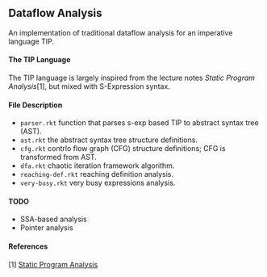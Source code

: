 ## Dataflow Analysis

An implementation of traditional dataflow analysis for an imperative language TIP.

#### The TIP Language

The TIP language is largely inspired from the lecture notes _Static Program Analysis_[1], but mixed with S-Expression syntax.

#### File Description

* `parser.rkt` function that parses s-exp based TIP to abstract syntax tree (AST).
* `ast.rkt` the abstract syntax tree structure definitions.
* `cfg.rkt` contrlo flow graph (CFG) structure definitions; CFG is transformed from AST.
* `dfa.rkt` chaotic iteration framework algorithm.
* `reaching-def.rkt` reaching definition analysis.
* `very-busy.rkt` very busy expressions analysis.

#### TODO

* SSA-based analysis
* Pointer analysis

#### References

[1] [Static Program Analysis](https://cs.au.dk/~amoeller/spa/)
